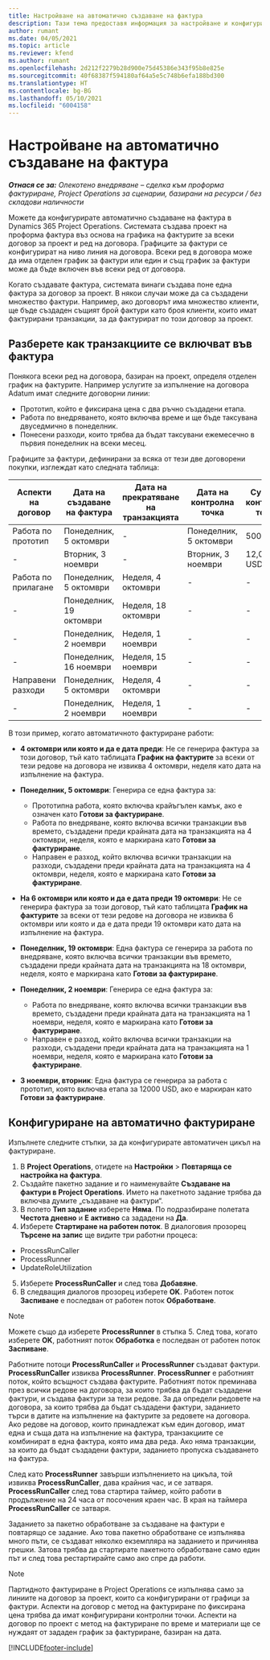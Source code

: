 ```yaml
---
title: Настройване на автоматично създаване на фактура
description: Тази тема предоставя информация за настройване и конфигуриране на автоматично създаване на проформа фактури.
author: rumant
ms.date: 04/05/2021
ms.topic: article
ms.reviewer: kfend
ms.author: rumant
ms.openlocfilehash: 2d212f2279b28d900e75d45386e343f95b8e825e
ms.sourcegitcommit: 40f68387f594180af64a5e5c748b6efa188bd300
ms.translationtype: HT
ms.contentlocale: bg-BG
ms.lasthandoff: 05/10/2021
ms.locfileid: "6004158"
---
```

# <a name="set-up-automatic-invoice-creation"></a>Настройване на автоматично създаване на фактура 
 
_**Отнася се за:** Олекотено внедряване – сделка към проформа фактуриране, Project Operations за сценарии, базирани на ресурси / без складови наличности_

Можете да конфигурирате автоматично създаване на фактура в Dynamics 365 Project Operations. Системата създава проект на проформа фактура въз основа на графика на фактурите за всеки договор за проект и ред на договора. Графиците за фактури се конфигурират на ниво линия на договора. Всеки ред в договора може да има отделен график за фактури или един и същ график за фактури може да бъде включен във всеки ред от договора.

Когато създавате фактура, системата винаги създава поне една фактура за договор за проект. В някои случаи може да са създадени множество фактури. Например, ако договорът има множество клиенти, ще бъде създаден същият брой фактури като броя клиенти, които имат фактурирани транзакции, за да фактурират по този договор за проект.

## <a name="understand-how-transactions-are-included-on-an-invoice"></a>Разберете как транзакциите се включват във фактура 

Понякога всеки ред на договора, базиран на проект, определя отделен график на фактурите. Например услугите за изпълнение на договора Adatum имат следните договорни линии:

- Прототип, който е фиксирана цена с два ръчно създадени етапа.
- Работа по внедряването, която включва време и ще бъде таксувана двуседмично в понеделник.
- Понесени разходи, които трябва да бъдат таксувани ежемесечно в първия понеделник на всеки месец.

Графиците за фактури, дефинирани за всяка от тези две договорени покупки, изглеждат като следната таблица:

| Aспекти на договор | Дата на създаване на фактура | Дата на прекратяване на транзакцията | Дата на контролна точка | Сума на контролна точка |
| --- | --- | --- | --- | --- |
| Работа по прототип | Понеделник, 5 октомври | - | Понеделник, 5 октомври | 5000 USD |
| - | Вторник, 3 ноември | - | Вторник, 3 ноември | 12,000 USD |
| Работа по прилагане | Понеделник, 5 октомври | Неделя, 4 октомври | - | - |
| - | Понеделник, 19 октомври | Неделя, 18 октомври | - | - |
| - | Понеделник, 2 ноември | Неделя, 1 ноември | - | - |
| - | Понеделник, 16 ноември | Неделя, 15 ноември | - | - |
| Направени разходи | Понеделник, 5 октомври | Неделя, 4 октомври | - | - |
| - | Понеделник, 2 ноември | Неделя, 1 ноември | - | - |

В този пример, когато автоматичното фактуриране работи:

- **4 октомври или която и да е дата преди**: Не се генерира фактура за този договор, тъй като таблицата **График на фактурите** за всеки от тези редове на договора не извиква 4 октомври, неделя като дата на изпълнение на фактура.
- **Понеделник, 5 октомври**: Генерира се една фактура за:

    - Прототипна работа, която включва крайъгълен камък, ако е означен като **Готови за фактуриране**.
    - Работа по внедряване, която включва всички транзакции във времето, създадени преди крайната дата на транзакцията на 4 октомври, неделя, която е маркирана като **Готови за фактуриране**.
    - Направен е разход, който включва всички транзакции на разходи, създадени преди крайната дата на транзакцията на 4 октомври, неделя, която е маркирана като **Готови за фактуриране**.
  
- **На 6 октомври или която и да е дата преди 19 октомври**: Не се генерира фактура за този договор, тъй като таблицата **График на фактурите** за всеки от тези редове на договора не извиква 6 октомври или която и да е дата преди 19 октомври като дата на изпълнение на фактура.
- **Понеделник, 19 октомври**: Една фактура се генерира за работа по внедряване, която включва всички транзакции във времето, създадени преди крайната дата на транзакцията на 18 октомври, неделя, която е маркирана като **Готови за фактуриране**.
- **Понеделник, 2 ноември**: Генерира се една фактура за:

    - Работа по внедряване, която включва всички транзакции във времето, създадени преди крайната дата на транзакцията на 1 ноември, неделя, която е маркирана като **Готови за фактуриране**.
    - Направен е разход, който включва всички транзакции на разходи, създадени преди крайната дата на транзакцията на 1 ноември, неделя, която е маркирана като **Готови за фактуриране**.

- **3 ноември, вторник**: Една фактура се генерира за работа с прототип, която включва етапа за 12000 USD, ако е маркиран като **Готови за фактуриране**.

## <a name="configure-automatic-invoicing"></a>Конфигуриране на автоматично фактуриране

Изпълнете следните стъпки, за да конфигурирате автоматичен цикъл на фактуриране.

1. В **Project Operations**, отидете на **Настройки** > **Повтаряща се настройка на фактура**.
2. Създайте пакетно задание и го наименувайте **Създаване на фактури в Project Operations**. Името на пакетното задание трябва да включва думите „създаване на фактури“.
3. В полето **Тип задание** изберете **Няма**. По подразбиране полетата **Честота дневно** и **Е активно** са зададени на **Да**.
4. Изберете **Стартиране на работен поток**. В диалоговия прозорец **Търсене на запис** ще видите три работни процеса:

- ProcessRunCaller
- ProcessRunner
- UpdateRoleUtilization

5. Изберете **ProcessRunCaller** и след това **Добавяне**.
6. В следващия диалогов прозорец изберете **OK**. Работен поток **Заспиване** е последван от работен поток **Обработване**. 

> [!NOTE]
> Можете също да изберете **ProcessRunner** в стъпка 5. След това, когато изберете **OK**, работният поток **Обработка** е последван от работен поток **Заспиване**.

Работните потоци **ProcessRunCaller** и **ProcessRunner** създават фактури. **ProcessRunCaller** извиква **ProcessRunner**. **ProcessRunner** е работният поток, който всъщност създава фактурите. Работният поток преминава през всички редове на договора, за които трябва да бъдат създадени фактури, и създава фактури за тези редове. За да определи редовете на договора, за които трябва да бъдат създадени фактури, заданието търси в датите на изпълнение на фактурите за редовете на договора. Ако редове на договор, които принадлежат към един договор, имат една и съща дата на изпълнение на фактура, транзакциите се комбинират в една фактура, която има два реда. Ако няма транзакции, за които да бъдат създадени фактури, заданието пропуска създаването на фактура.

След като **ProcessRunner** завърши изпълнението на цикъла, той извиква **ProcessRunCaller**, дава крайния час, и се затваря. **ProcessRunCaller** след това стартира таймер, който работи в продължение на 24 часа от посочения краен час. В края на таймера **ProcessRunCaller** се затваря.

Заданието за пакетно обработване за създаване на фактури е повтарящо се задание. Ако това пакетно обработване се изпълнява много пъти, се създават няколко екземпляра на заданието и причинява грешки. Затова трябва да стартирате пакетното обработване само един път и след това рестартирайте само ако спре да работи.

> [!NOTE]
> Партидното фактуриране в Project Operations се изпълнява само за линиите на договор за проект, които са конфигурирани от графици за фактури. Аспекти на договор с метод на фактуриране по фиксирана цена трябва да имат конфигурирани контролни точки. Аспекти на договор по проект с метод на фактуриране по време и материали ще се нуждаят от зададен график за фактуриране, базиран на дата.


[!INCLUDE[footer-include](../../includes/footer-banner.md)]

